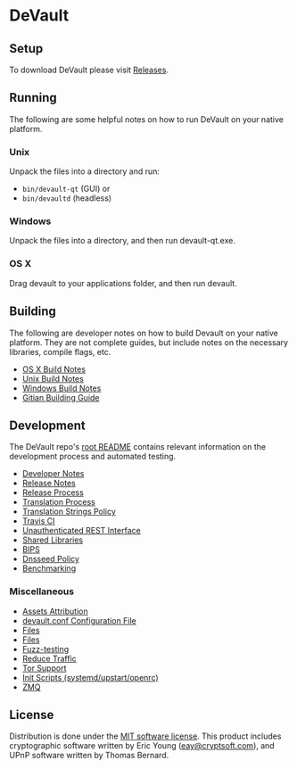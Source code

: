 DeVault
=====================

Setup
---------------------

To download DeVault please visit [Releases](https://github.com/devaultcrypto/devault/releases).

Running
---------------------
The following are some helpful notes on how to run DeVault on your native platform.

### Unix

Unpack the files into a directory and run:

- `bin/devault-qt` (GUI) or
- `bin/devaultd` (headless)

### Windows

Unpack the files into a directory, and then run devault-qt.exe.

### OS X

Drag devault to your applications folder, and then run devault.


Building
---------------------
The following are developer notes on how to build Devault on your native platform. They are not complete guides, but include notes on the necessary libraries, compile flags, etc.

- [OS X Build Notes](build-osx.md)
- [Unix Build Notes](build-unix.md)
- [Windows Build Notes](build-windows.md)
- [Gitian Building Guide](gitian-building.md)

Development
---------------------
The DeVault repo's [root README](/README.md) contains relevant information on the development process and automated testing.

- [Developer Notes](developer-notes.md)
- [Release Notes](release-notes.md)
- [Release Process](release-process.md)
- [Translation Process](translation_process.md)
- [Translation Strings Policy](translation_strings_policy.md)
- [Travis CI](travis-ci.md)
- [Unauthenticated REST Interface](REST-interface.md)
- [Shared Libraries](shared-libraries.md)
- [BIPS](bips.md)
- [Dnsseed Policy](dnsseed-policy.md)
- [Benchmarking](benchmarking.md)

### Miscellaneous
- [Assets Attribution](assets-attribution.md)
- [devault.conf Configuration File](devault-conf.md)
- [Files](files.md)	
- [Files](files.md)
- [Fuzz-testing](fuzzing.md)
- [Reduce Traffic](reduce-traffic.md)
- [Tor Support](tor.md)
- [Init Scripts (systemd/upstart/openrc)](init.md)
- [ZMQ](zmq.md)

License
---------------------
Distribution is done under the [MIT software license](/COPYING).
This product includes cryptographic software written by Eric Young ([eay@cryptsoft.com](mailto:eay@cryptsoft.com)), and UPnP software written by Thomas Bernard.

